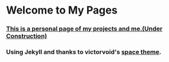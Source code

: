 # Welcome to My Pages

### [**This is a personal page of my projects and me.(Under Construction)**](https://zywkloo.github.io/muse.github.io/)

### Using Jekyll and thanks to victorvoid's [space theme](https://github.com/victorvoid/space-jekyll-template/).

